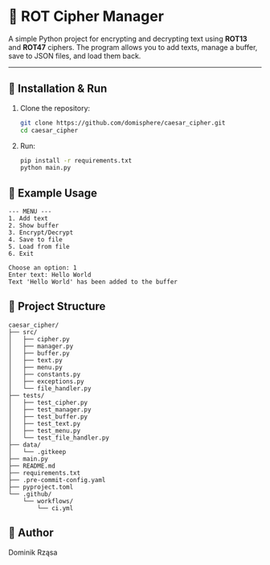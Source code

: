 # 🔐 ROT Cipher Manager

A simple Python project for encrypting and decrypting text using **ROT13** and **ROT47** ciphers.
The program allows you to add texts, manage a buffer, save to JSON files, and load them back.

---


## 🚀 Installation & Run

1. Clone the repository:
   ```bash
   git clone https://github.com/domisphere/caesar_cipher.git
   cd caesar_cipher
   ```
2. Run:
   ```bash
   pip install -r requirements.txt
   python main.py
   ```


## 📌 Example Usage

```
--- MENU ---
1. Add text
2. Show buffer
3. Encrypt/Decrypt
4. Save to file
5. Load from file
6. Exit

Choose an option: 1
Enter text: Hello World
Text 'Hello World' has been added to the buffer
```


## 📂 Project Structure

```
caesar_cipher/
├── src/
│   ├── cipher.py
│   ├── manager.py
│   ├── buffer.py
│   ├── text.py
│   ├── menu.py
│   ├── constants.py
│   ├── exceptions.py
│   └── file_handler.py
├── tests/
│   ├── test_cipher.py
│   ├── test_manager.py
│   ├── test_buffer.py
│   ├── test_text.py
│   ├── test_menu.py
│   └── test_file_handler.py
├── data/
│   └── .gitkeep
├── main.py
├── README.md
├── requirements.txt
├── .pre-commit-config.yaml
├── pyproject.toml
└── .github/
    └── workflows/
        └── ci.yml

```


## 👤 Author
Dominik Rząsa

